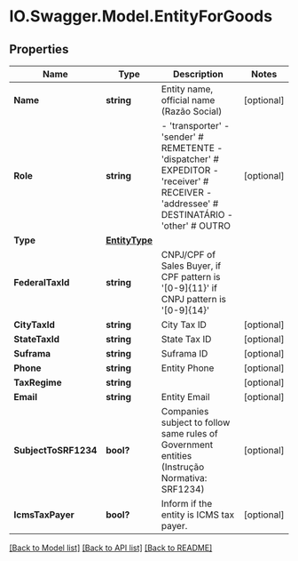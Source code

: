 # IO.Swagger.Model.EntityForGoods
## Properties

Name | Type | Description | Notes
------------ | ------------- | ------------- | -------------
**Name** | **string** | Entity name, official name (Razão Social) | [optional] 
**Role** | **string** | - &#39;transporter&#39; - &#39;sender&#39; # REMETENTE - &#39;dispatcher&#39; # EXPEDITOR - &#39;receiver&#39; # RECEIVER - &#39;addressee&#39; # DESTINATÁRIO - &#39;other&#39; # OUTRO  | [optional] 
**Type** | [**EntityType**](EntityType.md) |  | 
**FederalTaxId** | **string** | CNPJ/CPF of Sales Buyer, if CPF pattern is &#39;[0-9]{11}&#39; if CNPJ pattern is &#39;[0-9]{14}&#39; | 
**CityTaxId** | **string** | City Tax ID | [optional] 
**StateTaxId** | **string** | State Tax ID | [optional] 
**Suframa** | **string** | Suframa ID | [optional] 
**Phone** | **string** | Entity Phone | [optional] 
**TaxRegime** | **string** |  | [optional] 
**Email** | **string** | Entity Email | [optional] 
**SubjectToSRF1234** | **bool?** | Companies subject to follow same rules of Government entities (Instrução Normativa: SRF1234) | [optional] 
**IcmsTaxPayer** | **bool?** | Inform if the entity is ICMS tax payer. | [optional] 

[[Back to Model list]](../README.md#documentation-for-models) [[Back to API list]](../README.md#documentation-for-api-endpoints) [[Back to README]](../README.md)

